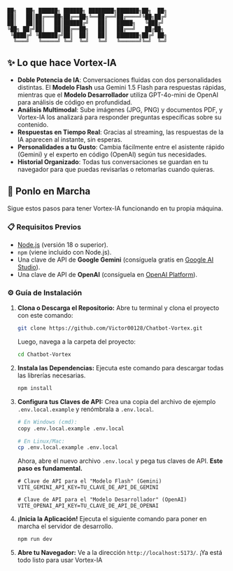 ```
██╗   ██╗ ██████╗ ██████╗ ████████╗███████╗██╗  ██╗
██║   ██║██╔═══██╗██╔══██╗╚══██╔══╝██╔════╝╚██╗██╔╝
██║   ██║██║   ██║██████╔╝   ██║   █████╗   ╚███╔╝
╚██╗ ██╔╝██║   ██║██╔══██╗   ██║   ██╔══╝   ██╔██╗
 ╚████╔╝ ╚██████╔╝██║  ██║   ██║   ███████╗██╔╝ ██╗
  ╚═══╝   ╚═════╝ ╚═╝  ╚═╝   ╚═╝   ╚══════╝╚═╝  ╚═╝
```


## ✨ Lo que hace Vortex-IA

-   **Doble Potencia de IA**: Conversaciones fluidas con dos personalidades distintas. El **Modelo Flash** usa Gemini 1.5 Flash para respuestas rápidas, mientras que el **Modelo Desarrollador** utiliza GPT-4o-mini de OpenAI para análisis de código en profundidad.
-   **Análisis Multimodal**: Sube imágenes (JPG, PNG) y documentos PDF, y Vortex-IA los analizará para responder preguntas específicas sobre su contenido.
-   **Respuestas en Tiempo Real**: Gracias al streaming, las respuestas de la IA aparecen al instante, sin esperas.
-   **Personalidades a tu Gusto**: Cambia fácilmente entre el asistente rápido (Gemini) y el experto en código (OpenAI) según tus necesidades.
-   **Historial Organizado**: Todas tus conversaciones se guardan en tu navegador para que puedas revisarlas o retomarlas cuando quieras.

## 🚀 Ponlo en Marcha

Sigue estos pasos para tener Vortex-IA funcionando en tu propia máquina.

### 📋 Requisitos Previos

-   [Node.js](https://nodejs.org/) (versión 18 o superior).
-   `npm` (viene incluido con Node.js).
-   Una clave de API de **Google Gemini** (consíguela gratis en [Google AI Studio](https://aistudio.google.com/app/apikey)).
-   Una clave de API de **OpenAI** (consíguela en [OpenAI Platform](https://platform.openai.com/api-keys)).

### ⚙️ Guía de Instalación

1.  **Clona o Descarga el Repositorio:**
    Abre tu terminal y clona el proyecto con este comando:
    ```bash
    git clone https://github.com/Victor00128/Chatbot-Vortex.git
    ```
    Luego, navega a la carpeta del proyecto:
    ```bash
    cd Chatbot-Vortex
    ```

2.  **Instala las Dependencias:**
    Ejecuta este comando para descargar todas las librerías necesarias.
    ```bash
    npm install
    ```

3.  **Configura tus Claves de API:**
    Crea una copia del archivo de ejemplo `.env.local.example` y renómbrala a `.env.local`.
    ```bash
    # En Windows (cmd):
    copy .env.local.example .env.local

    # En Linux/Mac:
    cp .env.local.example .env.local
    ```
    Ahora, abre el nuevo archivo `.env.local` y pega tus claves de API. **Este paso es fundamental.**
    ```dotenv
    # Clave de API para el "Modelo Flash" (Gemini)
    VITE_GEMINI_API_KEY=TU_CLAVE_DE_API_DE_GEMINI

    # Clave de API para el "Modelo Desarrollador" (OpenAI)
    VITE_OPENAI_API_KEY=TU_CLAVE_DE_API_DE_OPENAI
    ```

4.  **¡Inicia la Aplicación!**
    Ejecuta el siguiente comando para poner en marcha el servidor de desarrollo.
    ```bash
    npm run dev
    ```

5.  **Abre tu Navegador:**
    Ve a la dirección `http://localhost:5173/`. ¡Ya está todo listo para usar Vortex-IA
